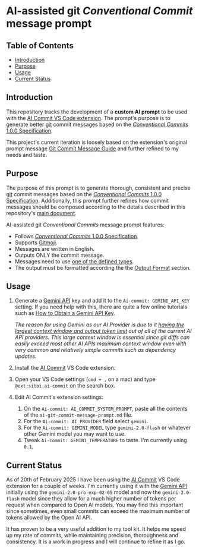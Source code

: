 # AI-assisted git _Conventional Commit_ message prompt

## Table of Contents

- [Introduction](#introduction)
- [Purpose](#purpose)
- [Usage](#usage)
- [Current Status](#current-status)

## Introduction

This repository tracks the development of a **custom AI prompt** to be used with the [AI Commit VS Code extension](https://marketplace.visualstudio.com/items?itemName=Sitoi.ai-commit). The prompt's purpose is to generate better [git](https://git-scm.com) commit messages based on the [_Conventional Commits_ 1.0.0 Specification](https://www.conventionalcommits.org/en/v1.0.0/).

This project's current iteration is loosely based on the extension's original prompt message [Git Commit Message Guide](https://github.com/Sitoi/ai-commit/blob/main/prompt/with_gitmoji.md) and further refined to my needs and taste.

## Purpose

The purpose of this prompt is to generate thorough, consistent and precise [git](https://git-scm.com) commit messages based on the [_Conventional Commits_ 1.0.0 Specification](https://www.conventionalcommits.org/en/v1.0.0/). Additionally, this prompt further refines how commit messages should be composed according to the details described in this repository's [main document](./prompts/conventional-commit-with-gitmoji-ai-prompt.md).

AI-assisted git _Conventional Commits_ message prompt features:

- Follows [_Conventional Commits_ 1.0.0 Specification](https://www.conventionalcommits.org/en/v1.0.0/).
- Supports [Gitmoji](https://github.com/carloscuesta/gitmoji).
- Messages are written in English.
- Outputs ONLY the commit message.
- Messages need to use [one of the defined types](./prompts/conventional-commit-with-gitmoji-ai-prompt.md#more-information-about-types).
- The output must be formatted according the the [Output Format](./prompts/conventional-commit-with-gitmoji-ai-prompt.md#output-format) section.

## Usage

1. Generate a [Gemini API](https://ai.google.dev) key and add it to the `Ai-commit: GEMINI_API_KEY` setting. If you need help with this, there are quite a few online tutorials such as [How to Obtain a Gemini API Key](https://dev.to/explinks/how-to-obtain-a-gemini-api-key-step-by-step-guide-4m97).

   _The reason for using Gemini as our AI Provider is due to it [having the largest context window and output token limit](https://artificialanalysis.ai/leaderboards/models) out of all of the current AI API providers. This large context window is essential since git diffs can easily exceed most other AI APIs maximum context window even with very common and relatively simple commits such as dependency updates._

2. Install the [AI Commit](https://marketplace.visualstudio.com/items?itemName=Sitoi.ai-commit) VS Code extension.
3. Open your VS Code settings (`cmd + ,` on a mac) and type `@ext:sitoi.ai-commit` on the search box.
4. Edit AI Commit's extension settings:
   1. On the `Ai-commit: AI_COMMIT_SYSTEM_PROMPT`, paste all the contents of the `ai-git-commit-message-prompt.md` file.
   2. For the `Ai-commit: AI_PROVIDER` field select `gemini`.
   3. For the `Ai-commit: GEMINI_MODEL` type `gemini-2.0-flash` or whatever other Gemini model you may want to use.
   4. Tweak `Ai-commit: GEMINI_TEMPERATURE` to taste. I'm currently using `0.1`.

## Current Status

As of 20th of February 2025 I have been using the [AI Commit](https://marketplace.visualstudio.com/items?itemName=Sitoi.ai-commit) VS Code extension for a couple of weeks. I'm currently using it with the [Gemini API](https://ai.google.dev) initially using the `gemini-2.0-pro-exp-02-05` model and now the `gemini-2.0-flash` model since they allow for a much higher number of tokens per request when compared to Open AI models. You may find this important since sometimes, even small commits can exceed the maximum number of tokens allowed by the Open AI API.

It has proven to be a very useful addition to my tool kit. It helps me speed up my rate of commits, while maintaining precision, thoroughness and consistency. It is a work in progress and I will continue to refine it as I go.
